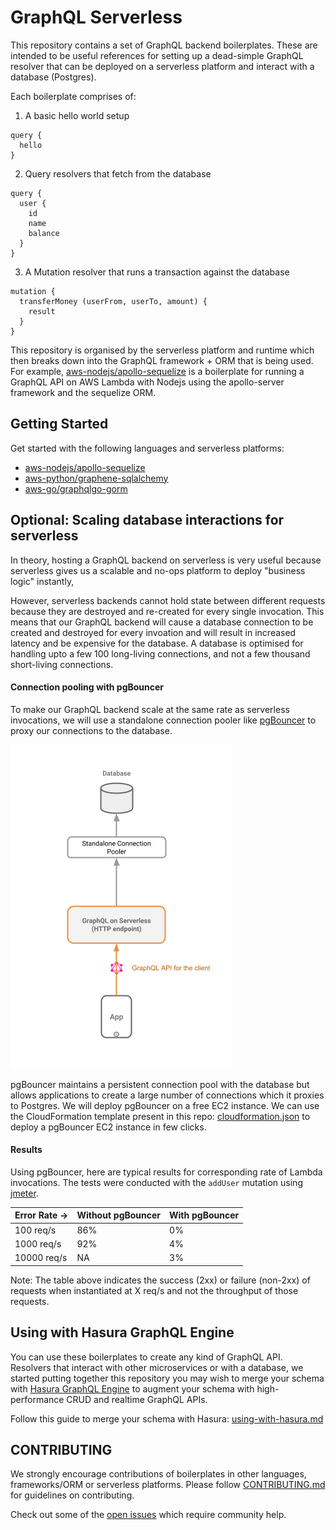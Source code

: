 # GraphQL Serverless

This repository contains a set of GraphQL backend boilerplates. These are intended to be useful 
references for setting up a dead-simple GraphQL resolver that can be deployed on a serverless platform
and interact with a database (Postgres).

Each boilerplate comprises of:
1. A basic hello world setup
```
query {
  hello
}
```

2. Query resolvers that fetch from the database
```
query {
  user {
    id
    name
    balance
  }
}
```

3. A Mutation resolver that runs a transaction against the database
```
mutation {
  transferMoney (userFrom, userTo, amount) {
    result
  }
}
```

This repository is organised by the serverless platform and runtime which then breaks down into the GraphQL framework + ORM that is being used. For example, [aws-nodejs/apollo-sequelize](aws-nodejs/apollo-sequelize) is a boilerplate for running a GraphQL API on AWS Lambda with Nodejs using the apollo-server framework and the sequelize ORM.


## Getting Started

Get started with the following languages and serverless platforms:

- [aws-nodejs/apollo-sequelize](aws-nodejs/apollo-sequelize)
- [aws-python/graphene-sqlalchemy](aws-python/graphene-sqlalchemy)
- [aws-go/graphqlgo-gorm](aws-go/graphqlgo-gorm)


## Optional: Scaling database interactions for serverless

In theory, hosting a GraphQL backend on serverless is very useful because serverless gives us a scalable and no-ops platform to deploy "business logic" instantly,

However, serverless backends cannot hold state between different requests because they are destroyed and re-created for every single invocation. This means that our GraphQL backend will cause a database connection to be created and destroyed for every invoation and will result in increased latency and be expensive for the database. A database is optimised for handling upto a few 100 long-living connections, and not a few thousand short-living connections.

#### Connection pooling with pgBouncer

To make our GraphQL backend scale at the same rate as serverless invocations, we will use a standalone connection pooler like [pgBouncer](https://pgbouncer.github.io/) to proxy our connections to the database.

![architecture](_assets/architecture.png)

pgBouncer maintains a persistent connection pool with the database but allows applications to create a large number of connections which it proxies to Postgres. We will deploy pgBouncer on a free EC2 instance. We can use the CloudFormation template present in this repo: [cloudformation.json](cloudformation/cloudformation.json) to deploy a pgBouncer EC2 instance in few clicks.

#### Results

Using pgBouncer, here are typical results for corresponding rate of Lambda invocations. The tests were conducted with the `addUser` mutation using [jmeter](https://jmeter.apache.org/).

|  Error Rate -> | Without pgBouncer | With pgBouncer|
| -------------- | ----------------- | ------------- |
| 100 req/s      | 86%               | 0%            |
| 1000 req/s     | 92%               | 4%            |
| 10000 req/s    | NA                | 3%            |

Note: The table above indicates the success (2xx) or failure (non-2xx) of requests when instantiated at X req/s and not the throughput of those requests.

## Using with Hasura GraphQL Engine

You can use these boilerplates to create any kind of GraphQL API. Resolvers that interact with other microservices or  with a database, we started putting together this repository you may wish to merge your schema with [Hasura GraphQL Engine](https://hasura.io) to augment your schema with high-performance CRUD and realtime GraphQL APIs.

Follow this guide to merge your schema with Hasura: [using-with-hasura.md](using-with-hasura.md)

## CONTRIBUTING

We strongly encourage contributions of boilerplates in other languages, frameworks/ORM or serverless platforms. Please follow [CONTRIBUTING.md](CONTRIBUTING.md) for guidelines on contributing.

Check out some of the [open issues](https://github.com/hasura/graphql-serverless/issues?q=is%3Aissue+is%3Aopen+label%3A%22help+wanted%22) which require community help.
